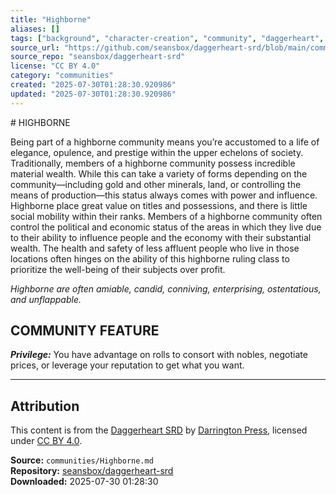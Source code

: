 ```yaml
---
title: "Highborne"
aliases: []
tags: ["background", "character-creation", "community", "daggerheart", "reference", "social", "srd", "ttrpg"]
source_url: "https://github.com/seansbox/daggerheart-srd/blob/main/communities/Highborne.md"
source_repo: "seansbox/daggerheart-srd"
license: "CC BY 4.0"
category: "communities"
created: "2025-07-30T01:28:30.920986"
updated: "2025-07-30T01:28:30.920986"
---
```


﻿# HIGHBORNE

Being part of a highborne community means you’re accustomed to a life of elegance, opulence, and prestige within the upper echelons of society. Traditionally, members of a highborne community possess incredible material wealth. While this can take a variety of forms depending on the community—including gold and other minerals, land, or controlling the means of production—this status always comes with power and influence. Highborne place great value on titles and possessions, and there is little social mobility within their ranks. Members of a highborne community often control the political and economic status of the areas in which they live due to their ability to influence people and the economy with their substantial wealth. The health and safety of less affluent people who live in those locations often hinges on the ability of this highborne ruling class to prioritize the well-being of their subjects over profit.

*Highborne are often amiable, candid, conniving, enterprising, ostentatious, and unflappable.*

## COMMUNITY FEATURE

***Privilege:*** You have advantage on rolls to consort with nobles, negotiate prices, or leverage your reputation to get what you want.

---

## Attribution

This content is from the [Daggerheart SRD](https://github.com/seansbox/daggerheart-srd/blob/main/communities/Highborne.md) by [Darrington Press](https://darringtonpress.com/), licensed under [CC BY 4.0](https://creativecommons.org/licenses/by/4.0/).

**Source:** `communities/Highborne.md`  
**Repository:** [seansbox/daggerheart-srd](https://github.com/seansbox/daggerheart-srd)  
**Downloaded:** 2025-07-30 01:28:30

